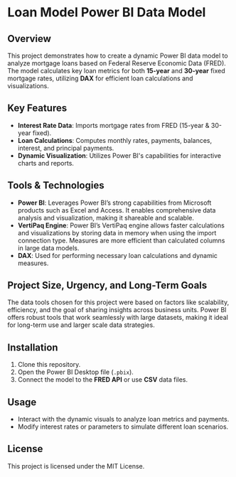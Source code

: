 # Loan Model Power BI Data Model

## Overview  
This project demonstrates how to create a dynamic Power BI data model to analyze mortgage loans based on Federal Reserve Economic Data (FRED). The model calculates key loan metrics for both **15-year** and **30-year** fixed mortgage rates, utilizing **DAX** for efficient loan calculations and visualizations.

## Key Features
- **Interest Rate Data**: Imports mortgage rates from FRED (15-year & 30-year fixed).
- **Loan Calculations**: Computes monthly rates, payments, balances, interest, and principal payments.
- **Dynamic Visualization**: Utilizes Power BI's capabilities for interactive charts and reports.

## Tools & Technologies
- **Power BI**: Leverages Power BI’s strong capabilities from Microsoft products such as Excel and Access. It enables comprehensive data analysis and visualization, making it shareable and scalable.
- **VertiPaq Engine**: Power BI’s VertiPaq engine allows faster calculations and visualizations by storing data in memory when using the import connection type. Measures are more efficient than calculated columns in large data models.
- **DAX**: Used for performing necessary loan calculations and dynamic measures.

## Project Size, Urgency, and Long-Term Goals  
The data tools chosen for this project were based on factors like scalability, efficiency, and the goal of sharing insights across business units. Power BI offers robust tools that work seamlessly with large datasets, making it ideal for long-term use and larger scale data strategies.

## Installation  
1. Clone this repository.
2. Open the Power BI Desktop file (`.pbix`).
3. Connect the model to the **FRED API** or use **CSV** data files.

## Usage
- Interact with the dynamic visuals to analyze loan metrics and payments.
- Modify interest rates or parameters to simulate different loan scenarios.

## License  
This project is licensed under the MIT License.
